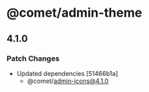 # @comet/admin-theme

## 4.1.0

### Patch Changes

-   Updated dependencies [51466b1a]
    -   @comet/admin-icons@4.1.0

